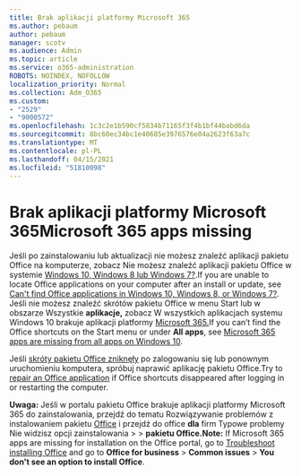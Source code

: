 ```yaml
---
title: Brak aplikacji platformy Microsoft 365
ms.author: pebaum
author: pebaum
manager: scotv
ms.audience: Admin
ms.topic: article
ms.service: o365-administration
ROBOTS: NOINDEX, NOFOLLOW
localization_priority: Normal
ms.collection: Adm_O365
ms.custom:
- "2529"
- "9000572"
ms.openlocfilehash: 1c3c2e1b590cf5834b71165f3f4b1bf44babd6da
ms.sourcegitcommit: 8bc60ec34bc1e40685e3976576e04a2623f63a7c
ms.translationtype: MT
ms.contentlocale: pl-PL
ms.lasthandoff: 04/15/2021
ms.locfileid: "51810098"
---
```

# <a name="microsoft-365-apps-missing"></a><span data-ttu-id="d1ece-102">Brak aplikacji platformy Microsoft 365</span><span class="sxs-lookup"><span data-stu-id="d1ece-102">Microsoft 365 apps missing</span></span>

<span data-ttu-id="d1ece-103">Jeśli po zainstalowaniu lub aktualizacji nie możesz znaleźć aplikacji pakietu Office na komputerze, zobacz Nie możesz znaleźć aplikacji pakietu Office w systemie [Windows 10, Windows 8 lub Windows 7?](https://support.office.com/article/Can-t-find-Office-applications-in-Windows-10-Windows-8-or-Windows-7-907ce545-6ae8-459b-8d9d-de6764a635d6).</span><span class="sxs-lookup"><span data-stu-id="d1ece-103">If you are unable to locate Office applications on your computer after an install or update, see [Can't find Office applications in Windows 10, Windows 8, or Windows 7?](https://support.office.com/article/Can-t-find-Office-applications-in-Windows-10-Windows-8-or-Windows-7-907ce545-6ae8-459b-8d9d-de6764a635d6).</span></span> <span data-ttu-id="d1ece-104">Jeśli nie możesz znaleźć skrótów pakietu Office w menu Start lub w obszarze Wszystkie **aplikacje,** zobacz W wszystkich aplikacjach systemu Windows 10 brakuje aplikacji platformy [Microsoft 365.](https://support.office.com/article/office-apps-are-missing-from-all-apps-on-windows-10-5bc123f6-655d-4736-ad61-b0b9d1cde5bc)</span><span class="sxs-lookup"><span data-stu-id="d1ece-104">If you can’t find the Office shortcuts on the Start menu or under **All apps**, see [Microsoft 365 apps are missing from all apps on Windows 10](https://support.office.com/article/office-apps-are-missing-from-all-apps-on-windows-10-5bc123f6-655d-4736-ad61-b0b9d1cde5bc).</span></span> 

<span data-ttu-id="d1ece-105">Jeśli [skróty pakietu Office zniknęły](https://support.office.com/article/repair-an-office-application-7821d4b6-7c1d-4205-aa0e-a6b40c5bb88b) po zalogowaniu się lub ponownym uruchomieniu komputera, spróbuj naprawić aplikację pakietu Office.</span><span class="sxs-lookup"><span data-stu-id="d1ece-105">Try to [repair an Office application](https://support.office.com/article/repair-an-office-application-7821d4b6-7c1d-4205-aa0e-a6b40c5bb88b) if Office shortcuts disappeared after logging in or restarting the computer.</span></span> 

<span data-ttu-id="d1ece-106">**Uwaga:** Jeśli w portalu pakietu Office brakuje aplikacji platformy Microsoft 365 do zainstalowania, przejdź do tematu Rozwiązywanie problemów z instalowaniem pakietu [Office](https://support.office.com/article/troubleshoot-installing-office-35ff2def-e0b2-4dac-9784-4cf212c1f6c2) i przejdź do office **dla** firm Typowe problemy Nie widzisz opcji zainstalowania  >    >  **pakietu Office.**</span><span class="sxs-lookup"><span data-stu-id="d1ece-106">**Note:** If Microsoft 365 apps are missing for installation on the Office portal, go to [Troubleshoot installing Office](https://support.office.com/article/troubleshoot-installing-office-35ff2def-e0b2-4dac-9784-4cf212c1f6c2) and go to **Office for business** > **Common issues** > **You don't see an option to install Office**.</span></span> 